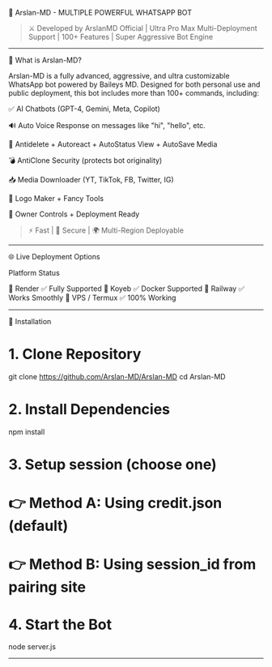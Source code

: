 🤖 Arslan-MD - MULTIPLE POWERFUL WHATSAPP BOT

> ⚔️ Developed by ArslanMD Official | Ultra Pro Max Multi-Deployment Support | 100+ Features | Super Aggressive Bot Engine






---

🚀 What is Arslan-MD?

Arslan-MD is a fully advanced, aggressive, and ultra customizable WhatsApp bot powered by Baileys MD. Designed for both personal use and public deployment, this bot includes more than 100+ commands, including:

✅ AI Chatbots (GPT-4, Gemini, Meta, Copilot)

🔊 Auto Voice Response on messages like "hi", "hello", etc.

🧠 Antidelete + Autoreact + AutoStatus View + AutoSave Media

💣 AntiClone Security (protects bot originality)

📥 Media Downloader (YT, TikTok, FB, Twitter, IG)

🎨 Logo Maker + Fancy Tools

👑 Owner Controls + Deployment Ready


> ⚡ Fast | 🔐 Secure | 🌍 Multi-Region Deployable




---

🌐 Live Deployment Options

Platform	Status

🔹 Render	✅ Fully Supported
🔹 Koyeb	✅ Docker Supported
🔹 Railway	✅ Works Smoothly
🔹 VPS / Termux	✅ 100% Working



---

💾 Installation

# 1. Clone Repository
git clone https://github.com/Arslan-MD/Arslan-MD
cd Arslan-MD

# 2. Install Dependencies
npm install

# 3. Setup session (choose one)
# 👉 Method A: Using credit.json (default)
# 👉 Method B: Using session_id from pairing site

# 4. Start the Bot
node server.js


---
